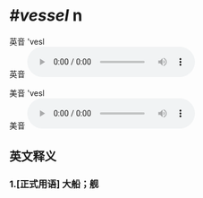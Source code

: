 # ***\#vessel*** n
英音 'vesl  
英音
<audio src="./media/vessel1_AAC.aac" controls="controls"></audio>

美音 'vesl  
美音
<audio src="./media/vessel2_AAC.aac" controls="controls"></audio>



  

英文释义
---
### 1.**[正式用语] 大船；舰**  


